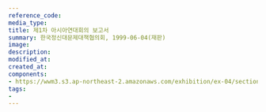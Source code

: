 ```yaml
---
reference_code:
media_type:
title: 제1차 아시아연대회의 보고서
summary: 한국정신대문제대책협의회, 1999-06-04(재판)
image:
description:
modified_at:
created_at:
components:
- https://wwm3.s3.ap-northeast-2.amazonaws.com/exhibition/ex-04/section-02/13-2_제1차+아시아연대회의+보고서.jpg
tags:
-
---
```

